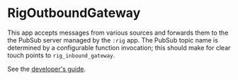 # RigOutboundGateway

This app accepts messages from various sources and forwards them to the the PubSub
server managed by the `:rig` app. The PubSub topic name is determined by a
configurable function invocation; this should make for clear touch points to
`rig_inbound_gateway`.

See the [developer's guide](../../guides/developer-guide.md).
